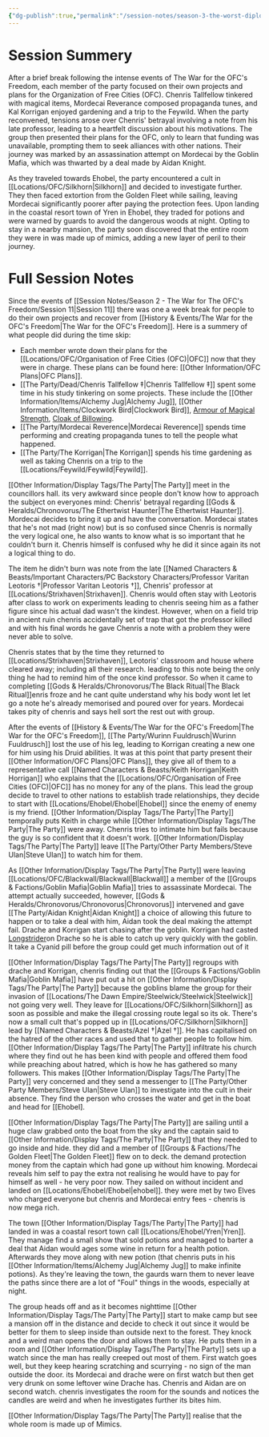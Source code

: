 ```yaml
---
{"dg-publish":true,"permalink":"/session-notes/season-3-the-worst-diplomates/session-12/","updated":"2024-12-31T22:53:33.295+00:00"}
---
```



# Session Summery
After a brief break following the intense events of The War for the OFC's Freedom, each member of the party focused on their own projects and plans for the Organization of Free Cities (OFC). Chenris Tallfellow tinkered with magical items, Mordecai Reverance composed propaganda tunes, and Kal Korrigan enjoyed gardening and a trip to the Feywild. When the party reconvened, tensions arose over Chenris' betrayal involving a note from his late professor, leading to a heartfelt discussion about his motivations. The group then presented their plans for the OFC, only to learn that funding was unavailable, prompting them to seek alliances with other nations. Their journey was marked by an assassination attempt on Mordecai by the Goblin Mafia, which was thwarted by a deal made by Aidan Knight.

As they traveled towards Ehobel, the party encountered a cult in [[Locations/OFC/Silkhorn\|Silkhorn]] and decided to investigate further. They then faced extortion from the Golden Fleet while sailing, leaving Mordecai significantly poorer after paying the protection fees. Upon landing in the coastal resort town of Yren in Ehobel, they traded for potions and were warned by guards to avoid the dangerous woods at night. Opting to stay in a nearby mansion, the party soon discovered that the entire room they were in was made up of mimics, adding a new layer of peril to their journey.

# Full Session Notes
Since the events of [[Session Notes/Season 2 - The War for The OFC's Freedom/Session 11\|Session 11]] there was one a week break for people to do their own projects and recover from [[History & Events/The War for the OFC's Freedom\|The War for the OFC's Freedom]]. Here is a summery of what people did during the time skip:
- Each member wrote down their plans for the [[Locations/OFC/Organisation of Free Cities (OFC)\|OFC]] now that they were in charge. These plans can be found here: [[Other Information/OFC Plans\|OFC Plans]].
- [[The Party/Dead/Chenris Tallfellow ‡\|Chenris Tallfellow ‡]] spent some time in his study tinkering on some projects. These include the [[Other Information/Items/Alchemy Jug\|Alchemy Jug]], [[Other Information/Items/Clockwork Bird\|Clockwork Bird]], [Armour of Magical Strength](https://www.worldanvil.com/block/1046919), [Cloak of Billowing](http://dnd5e.wikidot.com/wondrous-items:cloak-of-billowing).
- [[The Party/Mordecai Reverence\|Mordecai Reverence]] spends time performing and creating propaganda tunes to tell the people what happened.
- [[The Party/The Korrigan\|The Korrigan]] spends his time gardening as well as taking Chenris on a trip to the [[Locations/Feywild/Feywild\|Feywild]].

[[Other Information/Display Tags/The Party\|The Party]] meet in the councillors hall. its very awkward since people don't know how to approach the subject on everyones mind: Chenris' betrayal regarding [[Gods & Heralds/Chronovorus/The Ethertwist Haunter\|The Ethertwist Haunter]]. Mordecai decides to bring it up and have the conversation. Mordecai states that he's not mad (right now) but is so confused since Chenris is normally the very logical one, he also wants to know what is so important that he couldn't burn it. Chenris himself is confused why he did it since again its not a logical thing to do. 

The item he didn't burn was note from the late [[Named Characters & Beasts/Important Characters/PC Backstory Characters/Professor Varitan Leotoris †\|Professor Varitan Leotoris †]], Chenris' professor at [[Locations/Strixhaven\|Strixhaven]]. Chenris would often stay with Leotoris after class to work on experiments leading to chenris seeing him as a father figure since his actual dad wasn't the kindest. However, when on a field trip in ancient ruin chenris accidentally set of trap that got the professor killed and with his final words he gave Chenris a note with a problem they were never able to solve. 

Chenris states that by the time they returned to [[Locations/Strixhaven\|Strixhaven]], Leotoris' classroom and house where cleared away; including all their research. leading to this note being the only thing he had to remind him of the once kind professor. So when it came to completing [[Gods & Heralds/Chronovorus/The Black Ritual\|The Black Ritual]]enris froze and he cant quite understand why his body wont let let go a note he's already memorised and poured over for years. Mordecai takes pity of chenris and says hell sort the rest out with group.

After the events of [[History & Events/The War for the OFC's Freedom\|The War for the OFC's Freedom]], [[The Party/Wurinn Fuuldrusch\|Wurinn Fuuldrusch]] lost the use of his leg, leading to Korrigan creating a new one for him using his Druid abilities. It was at this point that party present their [[Other Information/OFC Plans\|OFC Plans]], they give all of them to a representative call [[Named Characters & Beasts/Keith Horrigan\|Keith Horrigan]] who explains that the [[Locations/OFC/Organisation of Free Cities (OFC)\|OFC]] has no money for any of the plans. This lead the group decide to travel to other nations to establish trade relationships, they decide to start with [[Locations/Ehobel/Ehobel\|Ehobel]] since the enemy of enemy is my friend. [[Other Information/Display Tags/The Party\|The Party]] temporally puts Keith in charge while [[Other Information/Display Tags/The Party\|The Party]] were away. Chenris tries to intimate him but fails because the guy is so confident that it doesn't work. [[Other Information/Display Tags/The Party\|The Party]] leave [[The Party/Other Party Members/Steve Ulan\|Steve Ulan]] to watch him for them. 

As [[Other Information/Display Tags/The Party\|The Party]] were leaving [[Locations/OFC/Blackwall/Blackwall\|Blackwall]] a member of the [[Groups & Factions/Goblin Mafia\|Goblin Mafia]] tries to assassinate Mordecai. The attempt actually succeeded, however, [[Gods & Heralds/Chronovorus/Chronovorus\|Chronovorus]] intervened and gave [[The Party/Aidan Knight\|Aidan Knight]] a choice of allowing this future to happen or to take a deal with him, Aidan took the deal making the attempt fail. Drache and Korrigan start chasing after the goblin. Korrigan had casted [Longstrider](https://www.dndbeyond.com/spells/2171-longstrider)on Drache so he is able to catch up very quickly with the goblin. It take a Cyanid pill before the group could get much information out of it 

[[Other Information/Display Tags/The Party\|The Party]] regroups with drache and Korrigan, chenris finding out that the [[Groups & Factions/Goblin Mafia\|Goblin Mafia]] have put out a hit on [[Other Information/Display Tags/The Party\|The Party]] because the goblins blame the group for their invasion of [[Locations/The Dawn Empire/Steelwick/Steelwick\|Steelwick]] not going very well. They leave for [[Locations/OFC/Silkhorn\|Silkhorn]] as soon as possible and make the illegal crossing route legal so its ok. There's now a small cult that's popped up in [[Locations/OFC/Silkhorn\|Silkhorn]] lead by [[Named Characters & Beasts/Azel †\|Azel †]]. He has capitalised on the hatred of the other races and used that to gather people to follow him. [[Other Information/Display Tags/The Party\|The Party]] infiltrate his church where they find out he has been kind with people and offered them food while preaching about hatred, which is how he has gathered so many followers. This makes [[Other Information/Display Tags/The Party\|The Party]] very concerned and they send a messenger to [[The Party/Other Party Members/Steve Ulan\|Steve Ulan]] to investigate into the cult in their absence. They find the person who crosses the water and get in the boat and head for [[Ehobel].

[[Other Information/Display Tags/The Party\|The Party]] are sailing until a huge claw grabbed onto the boat from the sky and the captain said to [[Other Information/Display Tags/The Party\|The Party]] that they needed to go inside and hide. they did and a member of [[Groups & Factions/The Golden Fleet\|The Golden Fleet]] flew on to deck. the demand protection money from the captain which had gone up without him knowing. Mordecai reveals him self to pay the extra not realising he would have to pay for himself as well - he very poor now. They sailed on without incident and landed on [[Locations/Ehobel/Ehobel\|ehobel]]. they were met by two Elves who charged everyone but chenris and Mordecai entry fees - chenris is now mega rich. 

The town [[Other Information/Display Tags/The Party\|The Party]] had landed in was a coastal resort town call [[Locations/Ehobel/Yren\|Yren]]. They manage find a small show that sold potions and managed to barter a deal that Aidan would ages some wine in return for a health potion. Afterwards they move along with new potion (that chenris puts in his [[Other Information/Items/Alchemy Jug\|Alchemy Jug]] to make infinite potions). As they're leaving the town, the gaurds warn them to never leave the paths since there are a lot of "Foul" things in the woods, especially at night. 

The group heads off and as it becomes nighttime [[Other Information/Display Tags/The Party\|The Party]] start to make camp but see a mansion off in the distance and decide to check it out since it would be better for them to sleep inside than outside next to the forest. They knock and a weird man opens the door and allows them to stay. He puts them in a room and [[Other Information/Display Tags/The Party\|The Party]] sets up a watch since the man has really creeped out most of them. First watch goes well, but they keep hearing scratching and scurrying - no sign of the man outside the door. its Mordecai and drache were on first watch but then get very drunk on some leftover wine Drache has. Chenris and Aidan are on second watch. chenris investigates the room for the sounds and notices the candles are weird and when he investigates further its bites him. 

[[Other Information/Display Tags/The Party\|The Party]] realise that the whole room is made up of Mimics.